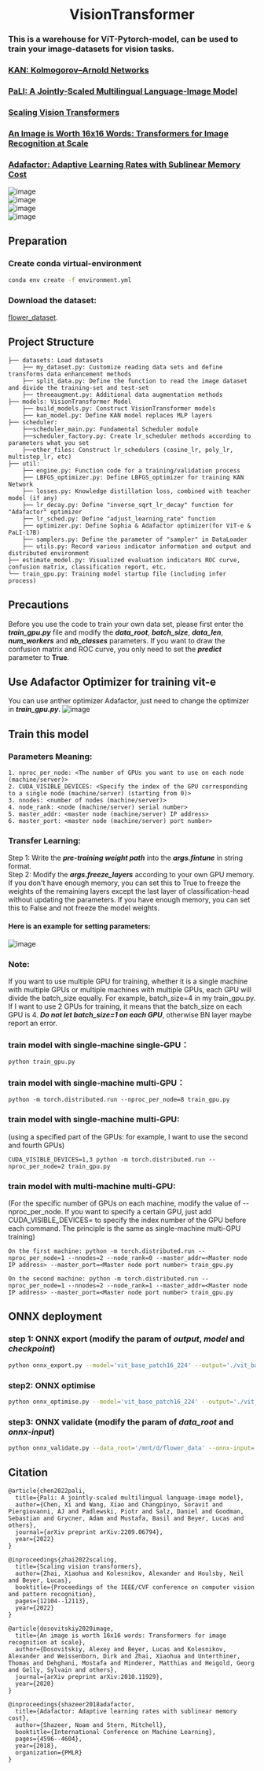 <h1 align='center'>VisionTransformer</h1>

### This is a warehouse for ViT-Pytorch-model, can be used to train your image-datasets for vision tasks.  

### [KAN: Kolmogorov–Arnold Networks](https://arxiv.org/abs/2404.19756)  
### [PaLI: A Jointly-Scaled Multilingual Language-Image Model](https://arxiv.org/abs/2209.06794v4)  
### [Scaling Vision Transformers](https://openaccess.thecvf.com//content/CVPR2022/papers/Zhai_Scaling_Vision_Transformers_CVPR_2022_paper.pdf)  
### [An Image is Worth 16x16 Words: Transformers for Image Recognition at Scale](https://arxiv.org/abs/2010.11929)  
### [Adafactor: Adaptive Learning Rates with Sublinear Memory Cost](https://proceedings.mlr.press/v80/shazeer18a/shazeer18a.pdf)   

![image](https://github.com/jiaowoguanren0615/VisionTransformer/blob/main/sample_png/KAN-model.jpg)  
![image](https://production-media.paperswithcode.com/methods/Screen_Shot_2021-01-26_at_9.43.31_PM_uI4jjMq.png)  
![image](https://github.com/jiaowoguanren0615/VisionTransformer/blob/main/sample_png/vit-family-table.jpg)  
![image](https://github.com/jiaowoguanren0615/VisionTransformer/blob/main/sample_png/vit-e_architechture.jpg)  

## Preparation
### Create conda virtual-environment
```bash
conda env create -f environment.yml
```

### Download the dataset: 
[flower_dataset](https://www.kaggle.com/datasets/alxmamaev/flowers-recognition).  

## Project Structure
```
├── datasets: Load datasets
    ├── my_dataset.py: Customize reading data sets and define transforms data enhancement methods
    ├── split_data.py: Define the function to read the image dataset and divide the training-set and test-set
    ├── threeaugment.py: Additional data augmentation methods
├── models: VisionTransformer Model
    ├── build_models.py: Construct VisionTransformer models
    ├── kan_model.py: Define KAN model replaces MLP layers
├── scheduler:
    ├──scheduler_main.py: Fundamental Scheduler module
    ├──scheduler_factory.py: Create lr_scheduler methods according to parameters what you set
    ├──other_files: Construct lr_schedulers (cosine_lr, poly_lr, multistep_lr, etc)
├── util:
    ├── engine.py: Function code for a training/validation process
    ├── LBFGS_optimizer.py: Define LBFGS_optimizer for training KAN Network  
    ├── losses.py: Knowledge distillation loss, combined with teacher model (if any)
    ├── lr_decay.py: Define "inverse_sqrt_lr_decay" function for "Adafactor" optimizer
    ├── lr_sched.py: Define "adjust_learning_rate" function
    ├── optimizer.py: Define Sophia & Adafactor optimizer(for ViT-e & PaLI-17B)
    ├── samplers.py: Define the parameter of "sampler" in DataLoader
    ├── utils.py: Record various indicator information and output and distributed environment
├── estimate_model.py: Visualized evaluation indicators ROC curve, confusion matrix, classification report, etc.
└── train_gpu.py: Training model startup file (including infer process)
```

## Precautions
Before you use the code to train your own data set, please first enter the ___train_gpu.py___ file and modify the ___data_root___, ___batch_size___,  ___data_len___, ___num_workers___ and ___nb_classes___ parameters. If you want to draw the confusion matrix and ROC curve, you only need to set the ___predict___ parameter to __True__.  

## Use Adafactor Optimizer for training vit-e
You can use anther optimizer Adafactor, just need to change the optimizer in ___train_gpu.py___.
![image](https://github.com/jiaowoguanren0615/VisionTransformer/blob/main/sample_png/Adafactor_vit-e.jpg)

## Train this model

### Parameters Meaning:
```
1. nproc_per_node: <The number of GPUs you want to use on each node (machine/server)>
2. CUDA_VISIBLE_DEVICES: <Specify the index of the GPU corresponding to a single node (machine/server) (starting from 0)>
3. nnodes: <number of nodes (machine/server)>
4. node_rank: <node (machine/server) serial number>
5. master_addr: <master node (machine/server) IP address>
6. master_port: <master node (machine/server) port number>
```
### Transfer Learning:
Step 1: Write the ___pre-training weight path___ into the ___args.fintune___ in string format.  
Step 2: Modify the ___args.freeze_layers___ according to your own GPU memory. If you don't have enough memory, you can set this to True to freeze the weights of the remaining layers except the last layer of classification-head without updating the parameters. If you have enough memory, you can set this to False and not freeze the model weights.  

#### Here is an example for setting parameters:
![image](https://github.com/jiaowoguanren0615/VisionTransformer/blob/main/sample_png/transfer_learning.jpg)


### Note: 
If you want to use multiple GPU for training, whether it is a single machine with multiple GPUs or multiple machines with multiple GPUs, each GPU will divide the batch_size equally. For example, batch_size=4 in my train_gpu.py. If I want to use 2 GPUs for training, it means that the batch_size on each GPU is 4. ___Do not let batch_size=1 on each GPU___, otherwise BN layer maybe report an error.  

### train model with single-machine single-GPU：
```
python train_gpu.py
```

### train model with single-machine multi-GPU：
```
python -m torch.distributed.run --nproc_per_node=8 train_gpu.py
```

### train model with single-machine multi-GPU: 
(using a specified part of the GPUs: for example, I want to use the second and fourth GPUs)
```
CUDA_VISIBLE_DEVICES=1,3 python -m torch.distributed.run --nproc_per_node=2 train_gpu.py
```

### train model with multi-machine multi-GPU:
(For the specific number of GPUs on each machine, modify the value of --nproc_per_node. If you want to specify a certain GPU, just add CUDA_VISIBLE_DEVICES= to specify the index number of the GPU before each command. The principle is the same as single-machine multi-GPU training)
```
On the first machine: python -m torch.distributed.run --nproc_per_node=1 --nnodes=2 --node_rank=0 --master_addr=<Master node IP address> --master_port=<Master node port number> train_gpu.py

On the second machine: python -m torch.distributed.run --nproc_per_node=1 --nnodes=2 --node_rank=1 --master_addr=<Master node IP address> --master_port=<Master node port number> train_gpu.py
```

## ONNX deployment
### step 1: ONNX export (modify the param of ___output___, ___model___ and ___checkpoint___)  
```bash
python onnx_export.py --model='vit_base_patch16_224' --output='./vit_base_patch16_224.onnx' --checkpoint='./output/vit_base_patch16_224_best_checkpoint.pth'
```

### step2: ONNX optimise
```bash
python onnx_optimise.py --model='vit_base_patch16_224' --output='./vit_base_patch16_224_optim.onnx'
```

### step3: ONNX validate (modify the param of ___data_root___ and ___onnx-input___)  
```bash
python onnx_validate.py --data_root='/mnt/d/flower_data' --onnx-input='./vit_base_patch16_224_optim.onnx'
```


## Citation
```
@article{chen2022pali,
  title={Pali: A jointly-scaled multilingual language-image model},
  author={Chen, Xi and Wang, Xiao and Changpinyo, Soravit and Piergiovanni, AJ and Padlewski, Piotr and Salz, Daniel and Goodman, Sebastian and Grycner, Adam and Mustafa, Basil and Beyer, Lucas and others},
  journal={arXiv preprint arXiv:2209.06794},
  year={2022}
}
```

```
@inproceedings{zhai2022scaling,
  title={Scaling vision transformers},
  author={Zhai, Xiaohua and Kolesnikov, Alexander and Houlsby, Neil and Beyer, Lucas},
  booktitle={Proceedings of the IEEE/CVF conference on computer vision and pattern recognition},
  pages={12104--12113},
  year={2022}
}
```

```
@article{dosovitskiy2020image,
  title={An image is worth 16x16 words: Transformers for image recognition at scale},
  author={Dosovitskiy, Alexey and Beyer, Lucas and Kolesnikov, Alexander and Weissenborn, Dirk and Zhai, Xiaohua and Unterthiner, Thomas and Dehghani, Mostafa and Minderer, Matthias and Heigold, Georg and Gelly, Sylvain and others},
  journal={arXiv preprint arXiv:2010.11929},
  year={2020}
}
```

```
@inproceedings{shazeer2018adafactor,
  title={Adafactor: Adaptive learning rates with sublinear memory cost},
  author={Shazeer, Noam and Stern, Mitchell},
  booktitle={International Conference on Machine Learning},
  pages={4596--4604},
  year={2018},
  organization={PMLR}
}
```
